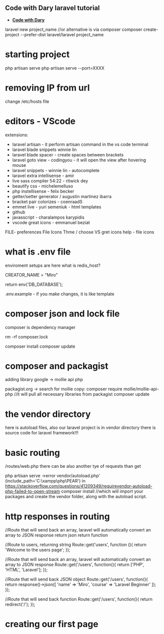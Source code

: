 ## Code with Dary laravel tutorial

- **[Code with Dary](https://www.youtube.com/watch?v=376vZ1wNYPA)**

laravel new project_name
//or alternative is via composer
composer create-project --prefer-dist laravel/laravel project_name

# starting project
php artisan serve
php artisan serve --port=XXXX

# removing IP from url
change /etc/hosts file

# editors - VScode
extensions:
- laravel artisan - it perform artisan command in the vs code terminal
- laravel blade snippets winnie lin
- laravel blade spacer - create spaces between brackets
- laravel goto view - codingyou - it will open the view after hovering mouse
- laravel snippets - winnie lin - autocomplete
- laravel extra intellisense - amir
- live sass compiler 54:22 - ritwick dey
- beautify css - michelemelluso
- php instellisense - felix becker
- getter/setter generator / augustin martinez ibarra
- bracket pair colorizes - coenraadS
- emmet live - yuri semeniuk - html templates
- github
- javasscript - charalampos karypidis
- vscode great icons - emmanuel beziat

FILE- preferences File Icons Thme / choose VS gret icons
help - file icons

# what is .env file
enviroment setups are here
what is redis_host?

CREATOR_NAME = "Miro"

return env('DB_DATABASE');

.env.example - if you make changes, it is like template

# composer json and lock file
composer is dependency manager

rm -rf composer.lock

composer install
composer update

# composer and packagist
adding library 
google -> mollie api php

packagist.org -> search for mollie
copy:
composer require mollie/mollie-api-php
//it will pull all necessary libraries from packagist
composer update

# the vendor directory
here is autoload files, also our laravel project is in vendor directory
there is source code for laravel framework!!!

# basic routing
/routes/web.php
there can be also another tye of requests than get

php artisan serve
->error vendor/autoload.php' (include_path='C:\xampp\php\PEAR') in
https://stackoverflow.com/questions/41209349/requirevendor-autoload-php-failed-to-open-stream
composer install
//which will import your packages and create the vendor folder, along with the autoload script.

# http responses in routing
//Route that will send back an array, laravel will automatically convert an array to JSON response
return json
return function

//Route to users, returning string
Route::get('users', function (){
    return 'Welcome to the users page';
});

//Route that will send back an array, laravel will automatically convert an array to JSON response
Route::get('/users', function(){
    return ['PHP', 'HTML', 'Laravel'];
});

//Route that will send back JSON object
Route::get('/users', function(){
    return response()->json([
        'name' => 'Miro',
        'course' => 'Laravel Beginner'
    ]);
});


//Route that will send back function
Route::get('/users', function(){
    return redirect('/');
});

# creating our first page